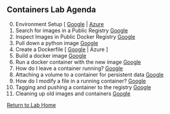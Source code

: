 ## **Containers Lab Agenda**

0. Environment Setup [ [Google](https://github.com/Burwood/containers101/blob/master/containers_lab/task_0.md) | [Azure](https://github.com/Burwood/containers101/blob/master/containers_lab/azure/task_0.md)
1. Search for images in a Public Registry [Google](https://github.com/Burwood/containers101/blob/master/containers_lab/task_1.md)
2. Inspect Images in Public Docker Registry [Google](https://github.com/Burwood/containers101/blob/master/containers_lab/task_2.md)
3. Pull down a python image [Google](https://github.com/Burwood/containers101/blob/master/containers_lab/task_3.md)
4. Create a Dockerfile [ [Google](https://github.com/Burwood/containers101/blob/master/containers_lab/task_4.md) | Azure ]
5. Build a docker image [Google](https://github.com/Burwood/containers101/blob/master/containers_lab/task_5.md)
6. Run a docker container with the new image [Google](https://github.com/Burwood/containers101/blob/master/containers_lab/task_6.md)
7. How do I leave a container running? [Google](https://github.com/Burwood/containers101/blob/master/containers_lab/task_7.md)
8. Attaching a volume to a container for persistent data [Google](https://github.com/Burwood/containers101/blob/master/containers_lab/task_8.md)
9. How do I modify a file in a running container? [Google](https://github.com/Burwood/containers101/blob/master/containers_lab/task_9.md)
10. Tagging and pushing a container to the registry [Google](https://github.com/Burwood/containers101/blob/master/containers_lab/task_10.md)
11. Cleaning up old images and containers [Google](https://github.com/Burwood/containers101/blob/master/containers_lab/task_11.md)

[Return to Lab Home](https://github.com/Burwood/containers101/blob/master/README.md)
